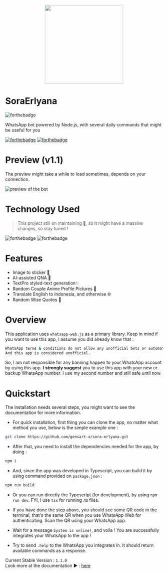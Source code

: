 <p align="center">
    <img width="250" height="250" src="https://i.ibb.co/7y1v1q4/hour.png">
</p>

# SoraErlyana

![forthebadge](https://img.shields.io/github/last-commit/gensart-ai/whatsapp-bot/main?display_timestamp=author&style=for-the-badge&logo=github&link=https%3A%2F%2Fgithub.com%2Fgensart-ai%2Fwhatsapp-bot)

WhatsApp bot powered by Node.js, with several daily commands that might be useful for you

[![forthebadge](https://forthebadge.com/images/badges/powered-by-electricity.png)](https://web.pln.co.id/tentang-kami/profil-perusahaan)
[![forthebadge](http://forthebadge.com/images/badges/built-with-love.svg)](http://forthebadge.com)

# Preview (v1.1)

The preview might take a while to load sometimes, depends on your connection.

![preview of the bot](https://i.ibb.co/BKDnYQD/whatsapp-bot-preview.gif)

# Technology Used <!-- {docsify-ignore} -->

> This project still on maintaining 🚧, so it might have a massive changes, so stay tuned !

![forthebadge](https://img.shields.io/badge/Node.js-100000?style=for-the-badge&logo=node.js&logoColor=white&labelColor=60AA50&color=447C42)
![forthebadge](https://img.shields.io/badge/Typescript-100000?style=for-the-badge&logo=typescript&logoColor=white&labelColor=5094DD&color=5094DD)

# Features

- Image to sticker 📸
- AI-assisted QNA 🧠
- TextPro styled-text generation✨
- Random Couple Anime Profile Pictures 👭
- Translate English to Indonesia, and otherwise 🌐
- Random Wise Quotes 🦜

# Overview

This application uses `whatsapp-web.js` as a primary library. Keep in mind if you want to use this app, I assume you did already know that :

```bash
WhatsApp terms & conditions do not allow any unofficial bots or automation on its services.
And this app is considered unofficial.
```

So, I am not responsible for any banning happen to your WhatsApp account by using this app. **I strongly suggest** you to use this app with your new or backup WhatsApp number. I use my second number and still safe until now.

# Quickstart

The installation needs several steps, you might want to see the documentation for more information.

- For quick installation, first thing you can clone the app, no matter what method you use, below is the simple example one :

```bash
git clone https://github.com/gensart-x/sora-erlyana.git
```

- After that, you need to install the dependencies needed for the app, by doing :

```bash
npm i
```

- And, since the app was developed in Typescript, you can build it by using command provided on `package.json` :

```bash
npm run build
```

- Or you can run directly the Typescript (for development), by using `npm run dev`. FYI, I use `tsx` for running .ts files.

- If you have done the step above, you should see some QR code in the terminal, that's the same QR when you use WhatsApp Web for authenticating. Scan the QR using your WhatsApp app.

- Wait for a message `System is online!`, and voila ! You are successfully integrates your WhatsApp to the app !

- Try to send `.help` to the WhatsApp you integrates in. It should return available commands as a response.

Current Stable Version : `1.1.0`  
Look more at the documentation ▶ : [here](https://gensart-x.github.io/sora-erlyana)
